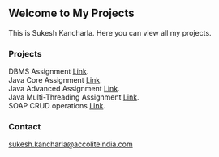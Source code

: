 ## Welcome to My Projects

This is Sukesh Kancharla. Here you can view all my projects.


### Projects
DBMS Assignment [Link](https://github.com/sukeshkancharla8/SQL_Assignment). <br>
Java Core Assignment [Link](https://sukeshkancharla8.github.io). <br> 
Java Advanced Assignment [Link](https://sukeshkancharla8.github.io). <br>
Java Multi-Threading Assignment [Link](https://github.com/sukeshkancharla8/MultiThreadingEvenOdd). <br>
SOAP CRUD operations [Link](https://github.com/sukeshkancharla8/SOAP_CRUD_Person). <br>
### Contact
sukesh.kancharla@accoliteindia.com
